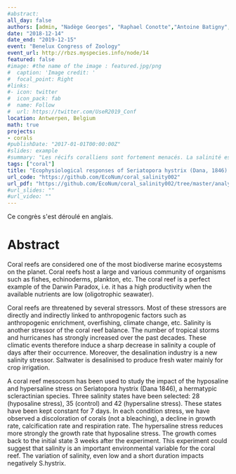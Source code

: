 ```yaml
---
#abstract:
all_day: false
authors: [admin, "Nadège Georges", "Raphael Conotte","Antoine Batigny", "Philippe Grosjean"]
date: "2018-12-14"
date_end: "2019-12-15"
event: "Benelux Congress of Zoology"
event_url: http://rbzs.myspecies.info/node/14
featured: false
#image: #the name of the image : featured.jpg/png
#  caption: 'Image credit: '
#  focal_point: Right
#links:
#- icon: twitter
#  icon_pack: fab
#  name: Follow
#  url: https://twitter.com/UseR2019_Conf
location: Antwerpen, Belgium
math: true
projects:
- corals
#publishDate: "2017-01-01T00:00:00Z"
#slides: example
#summary: "Les récifs coralliens sont fortement menacés. La salinité est l’un des facteurs de stress."
tags: ["coral"]
title: "Ecophysiological responses of Seriatopora hystrix (Dana, 1846) to a hypo- and hypersaline stress in short time."
url_code: "https://github.com/EcoNum/coral_salinity002"
url_pdf: "https://github.com/EcoNum/coral_salinity002/tree/master/analysis/poster/2018_zoology_antwerpen"
#url_slides: ""
#url_video: ""
---
```


Ce congrès s'est déroulé en anglais.

# Abstract

Coral reefs are considered one of the most biodiverse marine ecosystems on the planet. Coral reefs host a large and various community of organisms such as fishes, echinoderms, plankton, etc. The coral reef is a perfect example of the Darwin Paradox, i.e. it has a high productivity when the available nutrients are low (oligotrophic seawater).  

Coral reefs are threatened by several stressors. Most of these stressors are directly and indirectly linked to anthropogenic factors such as anthropogenic enrichment, overfishing, climate change, etc. Salinity is another stressor of the coral reef balance.  The number of tropical storms and hurricanes has strongly increased over the past decades. These climatic events therefore induce a sharp decrease in salinity a couple of days after their occurrence. Moreover, the desalination industry is a new salinity stressor. Saltwater is desalinised to produce fresh water mainly for crop irrigation.  

A coral reef mesocosm has been used to study the impact of the hyposaline and hypersaline stress on Seriatopora hystrix (Dana 1846), a hermatypic scleractinian species. Three salinity states have been selected: 28 (hyposaline stress), 35 (control) and 42 (hypersaline stress). These states have been kept constant for 7 days. In each condition stress, we have observed a discoloration of corals (not a bleaching), a decline in growth rate, calcification rate and respiration rate. The hypersaline stress reduces more strongly the growth rate that hyposaline stress. The growth comes back to the initial state 3 weeks after the experiment. This experiment could suggest that salinity is an important environmental variable for the coral reef. The variation of salinity, even low and a short duration impacts negatively S.hystrix. 
